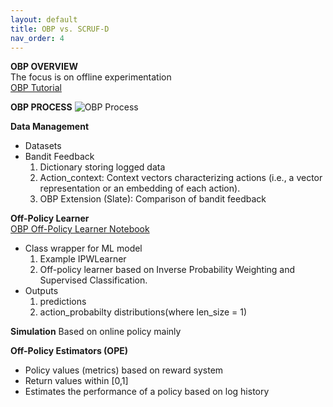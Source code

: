 ```yaml
---
layout: default
title: OBP vs. SCRUF-D
nav_order: 4
---
```


**OBP OVERVIEW** <br />
The focus is on offline experimentation <br />
[OBP Tutorial](https://sites.google.com/cornell.edu/recsys2021tutorial) 

**OBP PROCESS**
![OBP Process](https://raw.githubusercontent.com/st-tech/zr-obp/master/images/overview.png) 

**Data Management** 
- Datasets 
- Bandit Feedback 
  1. Dictionary storing logged data 
  2. Action_context: Context vectors characterizing actions (i.e., a vector representation or an embedding of each action). 
  3. OBP Extension (Slate): Comparison of bandit feedback 

**Off-Policy Learner** <br />
[OBP Off-Policy Learner Notebook](https://colab.research.google.com/github/st-tech/zr-obp/blob/master/examples/quickstart/opl.ipynb) 
- Class wrapper for ML model 
  1. Example IPWLearner  
  2. Off-policy learner based on Inverse Probability Weighting and Supervised Classification. 
- Outputs  
  1. predictions  
  2. action_probabilty distributions(where len_size = 1) 

**Simulation** 
Based on online policy mainly 

**Off-Policy Estimators (OPE)** 
- Policy values (metrics) based on reward system 
- Return values within [0,1] 
- Estimates the performance of a policy based on log history 
